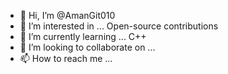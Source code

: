 - 👋 Hi, I’m @AmanGit010
- 👀 I’m interested in ... Open-source contributions
- 🌱 I’m currently learning ... C++
- 💞️ I’m looking to collaborate on ...
- 📫 How to reach me ...

<!---
AmanGit010/AmanGit010 is a ✨ special ✨ repository because its `README.md` (this file) appears on your GitHub profile.
You can click the Preview link to take a look at your changes.
--->

